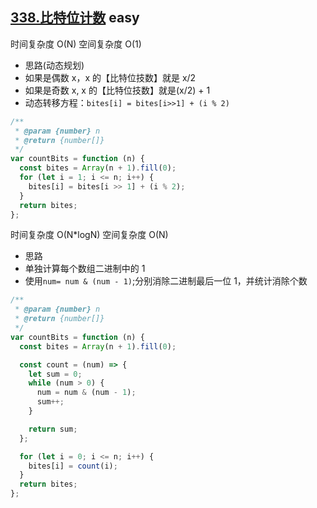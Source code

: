 ## [338.比特位计数](https://leetcode.cn/problems/counting-bits/) <Badge type="success">easy</Badge>

时间复杂度 O(N)
空间复杂度 O(1)

- 思路(动态规划)
- 如果是偶数 x，x 的【比特位技数】就是 x/2
- 如果是奇数 x, x 的【比特位技数】就是(x/2) + 1
- 动态转移方程：`bites[i] = bites[i>>1] + (i % 2)`

```js
/**
 * @param {number} n
 * @return {number[]}
 */
var countBits = function (n) {
  const bites = Array(n + 1).fill(0);
  for (let i = 1; i <= n; i++) {
    bites[i] = bites[i >> 1] + (i % 2);
  }
  return bites;
};
```

时间复杂度 O(N\*logN)
空间复杂度 O(N)

- 思路
- 单独计算每个数组二进制中的 1
- 使用`num= num & (num - 1)`;分别消除二进制最后一位 1，并统计消除个数

```js
/**
 * @param {number} n
 * @return {number[]}
 */
var countBits = function (n) {
  const bites = Array(n + 1).fill(0);

  const count = (num) => {
    let sum = 0;
    while (num > 0) {
      num = num & (num - 1);
      sum++;
    }

    return sum;
  };

  for (let i = 0; i <= n; i++) {
    bites[i] = count(i);
  }
  return bites;
};
```

